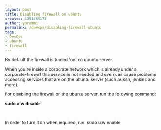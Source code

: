 ```yaml
---
layout: post
title: Disabling firewall on ubuntu
created: 1351669173
author: yorammi
permalink: /devops/disabling-firewall-ubuntu
tags:
- DevOps
- ubuntu
- firewall
---
```

<p>By default the firewall is turned 'on' on ubuntu server.</p>
<p>When you're inside a corporate network which is already under a corporate-firewall this service is not needed and even can cause problems accessing services that are on the ubuntu server (such as ssh, jenkins and more).</p>
<p>For disabling the firewall on the ubuntu server, run the following command:</p>
<p><strong>sudo ufw disable</strong></p>
<p>&nbsp;</p>
<p>In order to turn it on when required, run: sudo utw enable</p>
<p>&nbsp;</p>
